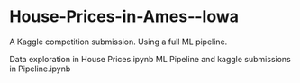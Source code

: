 # House-Prices-in-Ames--Iowa
 A Kaggle competition submission. Using a full ML pipeline.
 
 Data exploration in House Prices.ipynb
 ML Pipeline and kaggle submissions in Pipeline.ipynb
 
